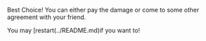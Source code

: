 Best Choice! You can either pay the damage or come to some other agreement with your friend. 

You may [restart(../README.md)if you want to!